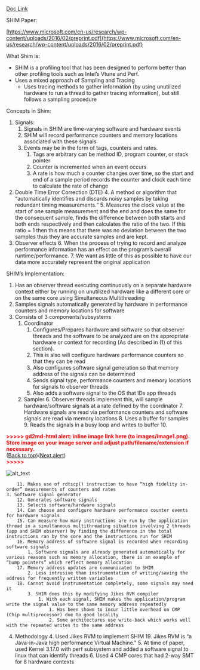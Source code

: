 [Doc Link](https://drive.xttech.tech/s/Drz7B5xXrFAYwik)

SHIM Paper:

[https://www.microsoft.com/en-us/research/wp-content/uploads/2016/02/preprint.pdf](https://www.microsoft.com/en-us/research/wp-content/uploads/2016/02/preprint.pdf)

What Shim is:



*   SHIM is a profiling tool that has been designed to perform better than other profiling tools such as Intel’s Vtune and Perf.
*   Uses a mixed approach of Sampling and Tracing
    *   Uses tracing methods to gather information (by using unutilized hardware to run a thread to gather tracing information), but still follows a sampling procedure

Concepts in Shim:



1. Signals:
    1. Signals in SHIM are time-varying software and hardware events
    2. SHIM will record performance counters and memory locations associated with these signals
    3. Events may be in the form of tags, counters and rates.
        1. Tags are arbitrary can be method ID, program counter, or stack pointer
        2. Counter is incremented when an event occurs
        3. A rate is how much a counter changes over time, so the start and end of a sample period records the counter and clock each time to calculate the rate of change
2. Double Time Error Correction (DTE)
    4. A method or algorithm that “automatically identifies and discards noisy samples by taking redundant timing measurements.“
    5. Measures the clock value at the start of one sample measurement and the end and does the same for the consequent sample, finds the difference between both starts and both ends respectively and then calculates the ratio of the two. If this ratio = 1 then this means that there was no deviation between the two samples thus they are accurate samples and are kept.
3. Observer effects
    6. When the process of trying to record and analyze performance information has an effect on the program’s overall runtime/performance.
    7. We want as little of this as possible to have our data more accurately represent the original application

SHIM’s Implementation:



1. Has an observer thread executing continuously on a separate hardware context either by running on unutilized hardware like a different core or on the same core using Simultaneous Multithreading 
2. Samples signals automatically generated by hardware in performance counters and memory locations for software
3. Consists of 3 components/subsystems
    1. Coordinator
        1. Configures/Prepares hardware and software so that observer threads and the software to be analyzed are on the appropriate hardware or context for recording (As described in (1) of this section).
        2. This is also will configure hardware performance counters so that they can be read
        3. Also configures software signal generation so that memory address of the signals can be determined
        4. Sends signal type, performance counters and memory locations for signals to observer threads
        5. Also adds a software signal to the OS that IDs app threads
    2. Sampler
        6. Observer threads implement this, will sample hardware/software signals at a rate defined by the coordinator 
        7. Hardware signals are read via performance counters and software signals are read via memory locations
        8. Uses a buffer for samples
        9. Reads the signals in a busy loop and writes to buffer
        10. 

<p id="gdcalert1" ><span style="color: red; font-weight: bold">>>>>>  gd2md-html alert: inline image link here (to images/image1.png). Store image on your image server and adjust path/filename/extension if necessary. </span><br>(<a href="#">Back to top</a>)(<a href="#gdcalert2">Next alert</a>)<br><span style="color: red; font-weight: bold">>>>>> </span></p>


![alt_text](images/image1.png "image_tooltip")

        11. Makes use of rdtscp() instruction to have “high fidelity in-order” measurements of counters and rates
    3. Software signal generator
        12. Generates software signals
        13. Selects software/hardware signals
        14. Can choose and configure hardware performance counter events for hardware signals
        15. Can measure how many instructions are run by the application thread in a simultaneous multithreading situation involving 2 threads (app and SHIM observer) by finding the difference in the total instructions ran by the core and the instructions run for SHIM
        16. Memory address of software signal is recorded when recording software signals
            1. Software signals are already generated automatically for various reasons such as memory allocation, there is an example of “bump pointers” which reflect memory allocation
        17. Memory address updates are communicated to SHIM 
            2. Less intrusive than instrumentation of writing/saving the address for frequently written variables
        18. Cannot avoid instrumentation completely, some signals may need it
            3. SHIM does this by modifying Jikes RVM compiler
                1. With each signal, SHIM makes the application/program write the signal value to the same memory address repeatedly
                    1. Has been shown to incur little overhead on CMP (Chip multiprocessor) due to good locality
                    2. Some architectures use write-back which works well with the repeated writes to the same address
4. Methodology
    4. Used Jikes RVM to implement SHIM
        19. Jikes RVM is “a Java-in-Java high performance Virtual Machine.”
    5. At time of paper, used Kernel 3.17.0 with perf subsystem and added a software signal to linux that can identify threads
    6. Used 4 CMP cores that had 2-way SMT for 8 hardware contexts